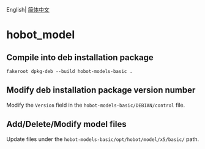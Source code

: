 English| [简体中文](./README_cn.md)

# hobot_model

## Compile into deb installation package

```
fakeroot dpkg-deb --build hobot-models-basic .
```

## Modify deb installation package version number

Modify the `Version` field in the `hobot-models-basic/DEBIAN/control` file.

## Add/Delete/Modify model files

Update files under the `hobot-models-basic/opt/hobot/model/x5/basic/` path.